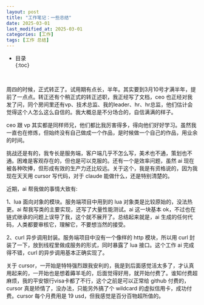 ```yaml
---
layout: post
title: "工作笔记：一些总结"
date: 2025-03-01
last_modified_at: 2025-03-01
categories: [工作]
tags: [工作 总结]
---
```


* 目录  
{:toc}
<br/>

周四的时候，正式转正了。试用期有点长，半年。其实要到3月10号才满半年，提前了一点点。转正还有个稍正式的转正述职，我正经写了文档，ceo 也正经对我发了问，同个房间里还有vp、技术总监、我的leader、hr、hr总监，他们估计会觉得这个人怎么这么自信的。我大概总是不分场合的，自信满满的样子。   

ceo 跟 vp 其实都是同样师兄，他们都比我厉害得多，得向他们好好学习。虽然我一直也在修炼，但始终没有自己做成一个作品，是时候做一个自己的作品，用业余的时间。  

挑战还是有的，我专长是服务端，客户端几乎不怎么写，美术也不通，策划也不通。困难是客观存在的，但也是可以克服的。还有一个是效率问题，虽然 ai 现在被各种吹捧，但形成有效的生产力还比较远。关于这个，我是有资格说的，因为我现在天天用 cursor 写代码，对于 claude 能做什么，还是特别清楚的。  

近期，ai 帮我做的事情大致有:  

1、lua 面向对象的模块。服务端项目中用到的 lua 对象类是比较原始的，没法热更。ai 帮我写类的主要实现，还写了大量性能测试。ai 这一块基本 ok，不过也在链式继承的问题上误导了我，这个就不展开了。总结起来就是，ai 生成的任何代码，人类都要审核它，理解它，不要想当然的接受。   

2、curl 异步调用封装。服务端项目中没有一个像样的 http 模块，所以用 curl 封装了一下，放到线程里做成服务的形式，同时暴露了 lua 接口。这个工作 ai 完成得不错，curl 的异步调用基本正确实现了。  

关于 cursor，一开始是特特强烈跟我安利的，我是到后面感觉活太多了，才认真用起来的，一开始也是想着薅羊毛的，后面觉得好用，就开始付费了。谁知付费超麻烦，我的平安银行visa卡都了不行，这个之前是可以正常给 github 付费的，cursor 真是矫情了，没办法，只能另外搞了个 wildcard 的虚拟信用卡，成功付费。cursor 每个月费用是 19 usd，但我感觉是百分百物超所值的。   

